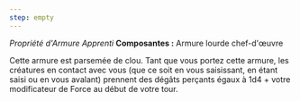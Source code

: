 ```yaml
---
step: empty
---
```

_Propriété d'Armure Apprenti_
__Composantes :__ Armure lourde chef-d'œuvre

Cette armure est parsemée de clou. Tant que vous portez cette armure, les créatures en contact avec vous (que ce soit en vous saisissant, en étant saisi ou en vous avalant) prennent des dégâts perçants égaux à 1d4 + votre modificateur de Force au début de votre tour.